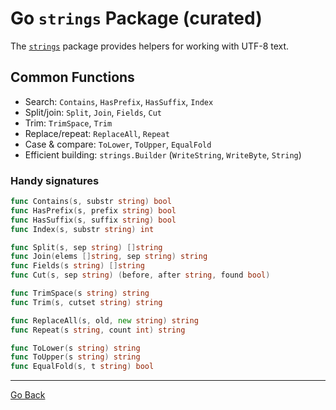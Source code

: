 # Go `strings` Package (curated)

The [`strings`](https://pkg.go.dev/strings) package provides helpers for working with UTF-8 text.

## Common Functions

- Search: `Contains`, `HasPrefix`, `HasSuffix`, `Index`
- Split/join: `Split`, `Join`, `Fields`, `Cut`
- Trim: `TrimSpace`, `Trim`
- Replace/repeat: `ReplaceAll`, `Repeat`
- Case & compare: `ToLower`, `ToUpper`, `EqualFold`
- Efficient building: `strings.Builder` (`WriteString`, `WriteByte`, `String`)

### Handy signatures

```go
func Contains(s, substr string) bool
func HasPrefix(s, prefix string) bool
func HasSuffix(s, suffix string) bool
func Index(s, substr string) int

func Split(s, sep string) []string
func Join(elems []string, sep string) string
func Fields(s string) []string
func Cut(s, sep string) (before, after string, found bool)

func TrimSpace(s string) string
func Trim(s, cutset string) string

func ReplaceAll(s, old, new string) string
func Repeat(s string, count int) string

func ToLower(s string) string
func ToUpper(s string) string
func EqualFold(s, t string) bool
```

---

[Go Back](../../README.md)